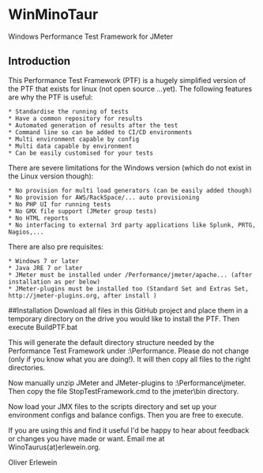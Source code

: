 # WinMinoTaur
Windows Performance Test Framework for JMeter

## Introduction
This Performance Test Framework (PTF) is a hugely simplified version of the PTF that exists for linux (not open source ...yet). The following features are why the PTF is useful:

	* Standardise the running of tests
	* Have a common repository for results
	* Automated generation of results after the test
	* Command line so can be added to CI/CD environments
	* Multi environment capable by config
	* Multi data capable by environment
	* Can be easily customised for your tests

There are severe limitations for the Windows version (which do not exist in the Linux version though):

	* No provision for multi load generators (can be easily added though)
	* No provision for AWS/RackSpace/... auto provisioning
	* No PHP UI for running tests
	* No GMX file support (JMeter group tests)
	* No HTML reports
	* No interfacing to external 3rd party applications like Splunk, PRTG, Nagios,...
	
There are also pre requisites:
	
	* Windows 7 or later
	* Java JRE 7 or later
	* JMeter must be installed under /Performance/jmeter/apache... (after installation as per below)
	* JMeter-plugins must be installed too (Standard Set and Extras Set, http://jmeter-plugins.org, after install )

	
##Installation
Download all files in this GitHub project and place them in a temporary directory on the drive you would like to install the PTF. Then execute BuildPTF.bat

This will generate the default directory structure needed by the Performance Test Framework under <drive>:\Performance. Please
do not change (only if you know what you are doing!). It will then copy all files to the right directories. 

Now manually unzip JMeter and JMeter-plugins to <drive>:\Performance\jmeter\. Then copy the file StopTestFramework.cmd to the jmeter\bin directory.

Now load your JMX files to the scripts directory and set up your environment configs and balance configs. Then you are free to execute.

If you are using this and find it useful I'd be happy to hear about feedback or changes you have made
or want. Email me at WinoTaurus(at)erlewein.org.

Oliver Erlewein
